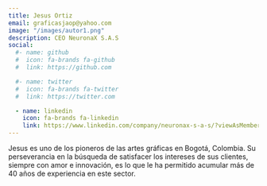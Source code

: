 ```yaml
---
title: Jesus Ortiz
email: graficasjaop@yahoo.com
image: "/images/autor1.png"
description: CEO NeuronaX S.A.S
social:
  #- name: github
  #  icon: fa-brands fa-github
  #  link: https://github.com

  #- name: twitter
  #  icon: fa-brands fa-twitter
  #  link: https://twitter.com

  - name: linkedin
    icon: fa-brands fa-linkedin
    link: https://www.linkedin.com/company/neuronax-s-a-s/?viewAsMember=true
---
```

Jesus es uno de los pioneros de las artes gráficas en Bogotá, Colombia. Su perseverancia en la búsqueda de satisfacer los intereses de sus clientes, siempre con amor e innovación, es lo que le ha permitido acumular más de 40 años de experiencia en este sector.